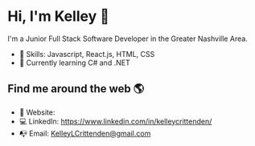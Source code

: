 # Hi, I'm Kelley 👋

I'm a Junior Full Stack Software Developer in the Greater Nashville Area.

- 💾 Skills: Javascript, React.js, HTML, CSS
- 🤯 Currently learning C# and .NET


## Find me around the web 🌎 
- 🏡 Website: 
- 💻 LinkedIn: https://www.linkedin.com/in/kelleycrittenden/
- 📭 Email: KelleyLCrittenden@gmail.com





